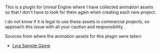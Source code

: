 This is a plugin for Unreal Engine where I have collected animation assets so that I don't have to look for them again when creating each new project.

I do not know if it is legal to use these assets in commercial projects, so approach this issue with all your caution and responsibility.

Sources from where the animation assets for this plugin were taken:
- [Lyra Sample Game](https://docs.unrealengine.com/5.2/en-US/lyra-sample-game-in-unreal-engine/)